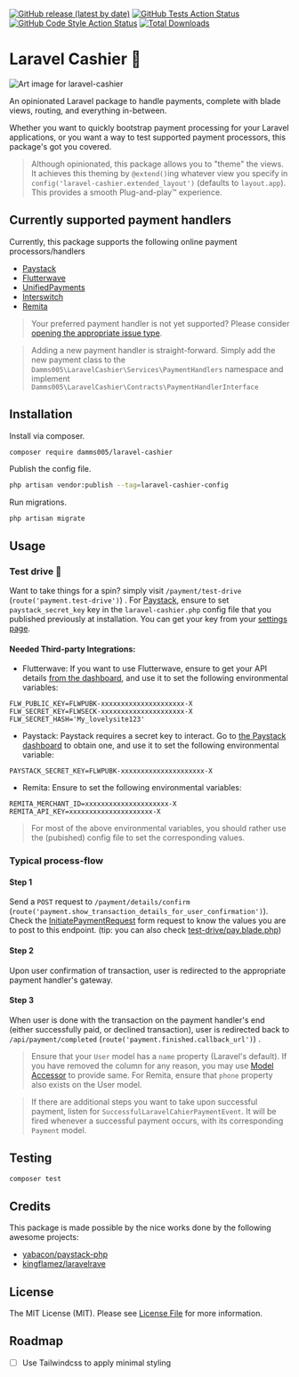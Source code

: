 [![GitHub release (latest by date)](https://img.shields.io/github/v/release/damms005/laravel-cashier)](https://github.com/damms005/laravel-cashier/releases)
[![GitHub Tests Action Status](https://img.shields.io/github/workflow/status/damms005/laravel-cashier/run-tests?label=tests)](https://github.com/damms005/laravel-cashier/actions?query=workflow%3Arun-tests+branch%3Amain)
[![GitHub Code Style Action Status](https://img.shields.io/github/workflow/status/damms005/laravel-cashier/Check%20&%20fix%20styling?label=code%20style)](https://github.com/damms005/laravel-cashier/actions?query=workflow%3A"Check+%26+fix+styling"+branch%3Amain)
[![Total Downloads](https://img.shields.io/packagist/dt/damms005/laravel-cashier.svg?style=flat-square)](https://packagist.org/packages/damms005/laravel-cashier)

# Laravel Cashier 💸

![Art image for laravel-cashier](https://banners.beyondco.de/Laravel%20Cashier.png?theme=light&packageManager=composer+require&packageName=damms005%2Flaravel-cashier&pattern=glamorous&style=style_1&description=An+opinionated+Laravel+package+for+handling+payments%2C+complete+with+blade+views&md=1&showWatermark=1&fontSize=100px&images=cash&widths=350)

An opinionated Laravel package to handle payments, complete with blade views, routing, and everything in-between.

Whether you want to quickly bootstrap payment processing for your Laravel applications, or you want a way to test supported payment processors, this package's got you covered.

> Although opinionated, this package allows you to "theme" the views. It achieves this theming by
> `@extend()`ing whatever view you specify in `config('laravel-cashier.extended_layout')` (defaults to `layout.app`). This provides a smooth Plug-and-play&trade; experience.

## Currently supported payment handlers

Currently, this package supports the following online payment processors/handlers

-   [Paystack](https://paystack.com)
-   [Flutterwave](https://flutterwave.com)
-   [UnifiedPayments](https://unifiedpayments.com)
-   [Interswitch](https://www.interswitchgroup.com)
-   [Remita](http://remita.net)

> Your preferred payment handler is not yet supported? Please consider [opening the appropriate issue type](https://github.com/damms005/laravel-cashier/issues/new?assignees=&labels=&template=addition-of-new-payment-handler.md&title=Addition+of+new+payment+handler+-+%5Bpayment+handler+name+here%5D).

> Adding a new payment handler is straight-forward. Simply add the new payment class to the `Damms005\LaravelCashier\Services\PaymentHandlers` namespace and implement `Damms005\LaravelCashier\Contracts\PaymentHandlerInterface`

## Installation

Install via composer.

```bash
composer require damms005/laravel-cashier
```

Publish the config file.

```bash
php artisan vendor:publish --tag=laravel-cashier-config
```

Run migrations.

```
php artisan migrate
```

## Usage

### Test drive 🚀

Want to take things for a spin? simply visit `/payment/test-drive` (`route('payment.test-drive')`) .
For [Paystack](https://paystack.com), ensure to set `paystack_secret_key` key in the `laravel-cashier.php` config file that you published previously at installation. You can get your key from your [settings page](https://dashboard.paystack.co/#/settings/developer).

#### Needed Third-party Integrations:

-   Flutterwave: If you want to use Flutterwave, ensure to get your API details [from the dashboard](https://dashboard.flutterwave.com/dashboard/settings/apis), and use it to set the following environmental variables:

```
FLW_PUBLIC_KEY=FLWPUBK-xxxxxxxxxxxxxxxxxxxxx-X
FLW_SECRET_KEY=FLWSECK-xxxxxxxxxxxxxxxxxxxxx-X
FLW_SECRET_HASH='My_lovelysite123'
```

-   Paystack: Paystack requires a secret key to interact. Go to [the Paystack dashboard](https://dashboard.paystack.co/#/settings/developer) to obtain one, and use it to set the following environmental variable:

```
PAYSTACK_SECRET_KEY=FLWPUBK-xxxxxxxxxxxxxxxxxxxxx-X
```


-   Remita: Ensure to set the following environmental variables:

```
REMITA_MERCHANT_ID=xxxxxxxxxxxxxxxxxxxxx-X
REMITA_API_KEY=xxxxxxxxxxxxxxxxxxxxx-X
```

> For most of the above environmental variables, you should rather use the (pubished) config file to set the corresponding values.


### Typical process-flow

#### Step 1

Send a `POST` request to `/payment/details/confirm` (`route('payment.show_transaction_details_for_user_confirmation')`).
Check the [InitiatePaymentRequest](src/Http/Requests/InitiatePaymentRequest.php#L28) form request to know the values you are to post to this endpoint. (tip: you can also check [test-drive/pay.blade.php](views/test-drive/pay.blade.php))

#### Step 2

Upon user confirmation of transaction, user is redirected to the appropriate payment handler's gateway.

#### Step 3

When user is done with the transaction on the payment handler's end (either successfully paid, or declined transaction), user is redirected
back to `/api/payment/completed` (`route('payment.finished.callback_url')`) .

> Ensure that your `User` model has a `name` property (Laravel's default). If you have removed the column for any reason, you may use [Model Accessor](https://laravel.com/docs/8.x/eloquent-mutators#accessors-and-mutators) to provide same. For Remita, ensure that `phone` property also exists on the User model.

> If there are additional steps you want to take upon successful payment, listen for `SuccessfulLaravelCahierPaymentEvent`. It will be fired whenever a successful payment occurs, with its corresponding `Payment` model.

## Testing

```bash
composer test
```

## Credits

This package is made possible by the nice works done by the following awesome projects:

-   [yabacon/paystack-php](https://github.com/yabacon/paystack-php)
-   [kingflamez/laravelrave](https://github.com/kingflamez/laravelrave)

## License

The MIT License (MIT). Please see [License File](LICENSE.md) for more information.

## Roadmap

-   [ ] Use Tailwindcss to apply minimal styling
